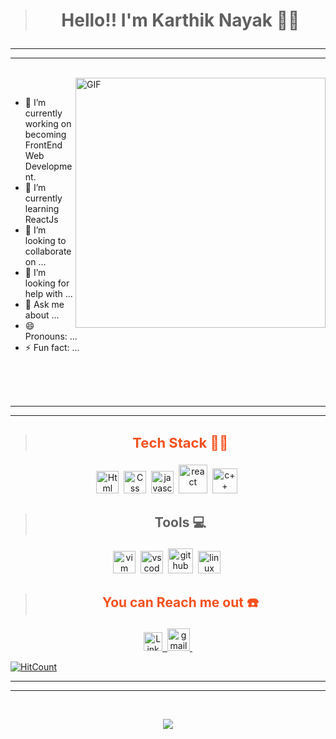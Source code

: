> # <p align="center"> **Hello!! I'm Karthik Nayak** 🎯️🚀️</p>

---

---

</br>

<img align="right" alt="GIF" width="400" src="https://media.giphy.com/media/L8K62iTDkzGX6/giphy.gif"/>

</br>

- 🔭 I’m currently working on becoming FrontEnd Web Development.
- 🌱 I’m currently learning ReactJs
- 👯 I’m looking to collaborate on ...
- 🤔 I’m looking for help with ...
- 💬 Ask me about ...
- 😄 Pronouns: ...
- ⚡ Fun fact: ...

</br> </br> </br>

---

---

> ## <p style="color:#F4511E;font-size:22px" align="center"> **Tech Stack** 👨‍💻️</p>

<p align="center">
        <img width="36px" alt="Html" src="https://github.com/KarthikNayak024/KarthikNayak024/blob/master/assets/html5.svg">&nbsp;
        <img width="36px" alt="Css" src="https://github.com/KarthikNayak024/KarthikNayak024/blob/master/assets/css3.svg">&nbsp;
        <img width="36px" alt="javascript" src="https://github.com/KarthikNayak024/KarthikNayak024/blob/master/assets/javascript.svg">&nbsp;
        <img width="46px" alt="react" src="https://github.com/KarthikNayak024/KarthikNayak024/blob/master/assets/react.svg">&nbsp;
        <img width="40px" alt="c++" src="https://github.com/KarthikNayak024/KarthikNayak024/blob/master/assets/c-plus.svg">&nbsp;
</p>

> ## <p align="center"> **Tools** 💻️ </p>

<p align="center">
        <img width="36px" alt="vim" src="https://github.com/KarthikNayak024/KarthikNayak024/blob/master/assets/vim.svg">&nbsp;
        <img width="36px" alt="vscode" src="https://github.com/KarthikNayak024/KarthikNayak024/blob/master/assets/visual-studio-code.svg">&nbsp;
        <img width="40px" alt="github" src="https://github.com/KarthikNayak024/KarthikNayak024/blob/master/assets/github.svg">&nbsp;
        <img width="36px" alt="linux" src="https://github.com/KarthikNayak024/KarthikNayak024/blob/master/assets/linux.svg">&nbsp;
</p>

> ## <p style="color:#f4511e;" align="center"> **You can Reach me out** ☎️ </p>

<p align="center">
    <a href="https://www.linkedin.com/in/karthik-nayak24">
        <img width="30px" alt="LinkedIn" src="https://github.com/KarthikNayak024/KarthikNayak024/blob/master/assets/linkedin.svg">&nbsp;
    </a>
    <a href="karunayak63@gmail.com">
        <img width="36px" alt="gmail" src="https://github.com/KarthikNayak024/KarthikNayak024/blob/master/assets/gmail.svg">&nbsp;
    </a>
</p>

<p align="center">

<!-- ![Visitors](https://hits.seeyoufarm.com/api/count/incr/badge.svg?url=https://github.com/KarthikNayak024/KarthikNayak024)] -->

[![HitCount](http://hits.dwyl.com/KarthikNayak024/KarthikNayak024.svg)](http://hits.dwyl.com/KarthikNayak024/KarthikNayak024)

</p>

---

---

</br>

<p align="center">
    <img src="https://github-readme-stats.vercel.app/api?username=KarthikNayak024&show_icons=true&text_color=000&icon_color=00C853&title_color=FF6F00">
</p>
